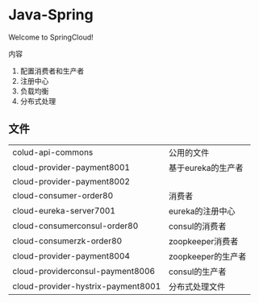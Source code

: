 # Java-Spring

Welcome to SpringCloud!

内容

1. 配置消费者和生产者
2. 注册中心
3. 负载均衡
4. 分布式处理

## 文件

|                                    |                    |
| ---------------------------------- | ------------------ |
| colud-api-commons                  | 公用的文件         |
| cloud-provider-payment8001         | 基于eureka的生产者 |
| cloud-provider-payment8002         |                    |
| cloud-consumer-order80             | 消费者             |
| cloud-eureka-server7001            | eureka的注册中心   |
| cloud-consumerconsul-order80       | consul的消费者     |
| cloud-consumerzk-order80           | zoopkeeper消费者   |
| cloud-provider-payment8004         | zoopkeeper的生产者 |
| cloud-providerconsul-payment8006   | consul的生产者     |
| cloud-provider-hystrix-payment8001 | 分布式处理文件     |



